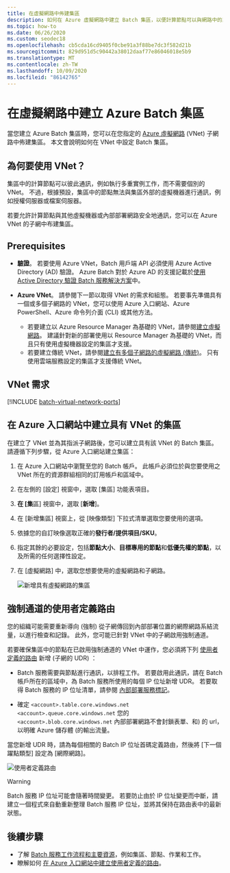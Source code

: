 ```yaml
---
title: 在虛擬網路中佈建集區
description: 如何在 Azure 虛擬網路中建立 Batch 集區，以便計算節點可以與網路中的其他 VM (例如，檔案伺服器) 安全地通訊。
ms.topic: how-to
ms.date: 06/26/2020
ms.custom: seodec18
ms.openlocfilehash: cb5cda16cd9405f0cbe91a3f88be7dc3f582d21b
ms.sourcegitcommit: 829d951d5c90442a38012daaf77e86046018e5b9
ms.translationtype: MT
ms.contentlocale: zh-TW
ms.lasthandoff: 10/09/2020
ms.locfileid: "86142765"
---
```

# <a name="create-an-azure-batch-pool-in-a-virtual-network"></a>在虛擬網路中建立 Azure Batch 集區

當您建立 Azure Batch 集區時，您可以在您指定的 [Azure 虛擬網路](../virtual-network/virtual-networks-overview.md) (VNet) 子網路中佈建集區。 本文會說明如何在 VNet 中設定 Batch 集區。

## <a name="why-use-a-vnet"></a>為何要使用 VNet？

集區中的計算節點可以彼此通訊，例如執行多重實例工作，而不需要個別的 VNet。 不過，根據預設，集區中的節點無法與集區外部的虛擬機器進行通訊，例如授權伺服器或檔案伺服器。

若要允許計算節點與其他虛擬機器或內部部署網路安全地通訊，您可以在 Azure VNet 的子網中布建集區。

## <a name="prerequisites"></a>Prerequisites

- **驗證**。 若要使用 Azure VNet，Batch 用戶端 API 必須使用 Azure Active Directory (AD) 驗證。 Azure Batch 對於 Azure AD 的支援記載於[使用 Active Directory 驗證 Batch 服務解決方案](batch-aad-auth.md)中。

- **Azure VNet**。 請參閱下一節以取得 VNet 的需求和組態。 若要事先準備具有一個或多個子網路的 VNet，您可以使用 Azure 入口網站、Azure PowerShell、Azure 命令列介面 (CLI) 或其他方法。
  - 若要建立以 Azure Resource Manager 為基礎的 VNet，請參閱[建立虛擬網路](../virtual-network/manage-virtual-network.md#create-a-virtual-network)。 建議針對新的部署使用以 Resource Manager 為基礎的 VNet，而且只有使用虛擬機器設定的集區才支援。
  - 若要建立傳統 VNet，請參閱[建立有多個子網路的虛擬網路 (傳統)](/previous-versions/azure/virtual-network/create-virtual-network-classic)。 只有使用雲端服務設定的集區才支援傳統 VNet。

## <a name="vnet-requirements"></a>VNet 需求

[!INCLUDE [batch-virtual-network-ports](../../includes/batch-virtual-network-ports.md)]

## <a name="create-a-pool-with-a-vnet-in-the-azure-portal"></a>在 Azure 入口網站中建立具有 VNet 的集區

在建立了 VNet 並為其指派子網路後，您可以建立具有該 VNet 的 Batch 集區。 請遵循下列步驟，從 Azure 入口網站建立集區： 

1. 在 Azure 入口網站中瀏覽至您的 Batch 帳戶。 此帳戶必須位於與您要使用之 VNet 所在的資源群組相同的訂用帳戶和區域中。
2. 在左側的 [設定] 視窗中，選取 [集區] 功能表項目。
3. **在 [集**區] 視窗中，選取 [**新增**]。
4. 在 [新增集區] 視窗上，從 [映像類型] 下拉式清單選取您要使用的選項。
5. 依據您的自訂映像選取正確的**發行者/提供項目/SKU**。
6. 指定其餘的必要設定，包括**節點大小**、**目標專用的節點**和**低優先權的節點**，以及所需的任何選擇性設定。
7. 在 [虛擬網路] 中，選取您想要使用的虛擬網路和子網路。

   ![新增具有虛擬網路的集區](./media/batch-virtual-network/add-vnet-pool.png)

## <a name="user-defined-routes-for-forced-tunneling"></a>強制通道的使用者定義路由

您的組織可能需要重新導向 (強制) 從子網傳回到內部部署位置的網際網路系結流量，以進行檢查和記錄。 此外，您可能已針對 VNet 中的子網啟用強制通道。

若要確保集區中的節點在已啟用強制通道的 VNet 中運作，您必須將下列 [使用者定義的路由](../virtual-network/virtual-networks-udr-overview.md) 新增 (子網的 UDR) ：

- Batch 服務需要與節點進行通訊，以排程工作。 若要啟用此通訊，請在 Batch 帳戶所在的區域中，為 Batch 服務所使用的每個 IP 位址新增 UDR。 若要取得 Batch 服務的 IP 位址清單，請參閱 [內部部署服務標記](../virtual-network/service-tags-overview.md)。

- 確定 `<account>.table.core.windows.net` `<account>.queue.core.windows.net` 您的 `<account>.blob.core.windows.net` 內部部署網路不會封鎖表單、和) 的 url，以明確 Azure 儲存體 (的輸出流量。

當您新增 UDR 時，請為每個相關的 Batch IP 位址首碼定義路由，然後將 [下一個躍點類型] 設定為 [網際網路]。

![使用者定義路由](./media/batch-virtual-network/user-defined-route.png)

> [!WARNING]
> Batch 服務 IP 位址可能會隨著時間變更。 若要防止由於 IP 位址變更而中斷，請建立一個程式來自動重新整理 Batch 服務 IP 位址，並將其保持在路由表中的最新狀態。

## <a name="next-steps"></a>後續步驟

- 了解 [Batch 服務工作流程和主要資源](batch-service-workflow-features.md)，例如集區、節點、作業和工作。
- 瞭解如何 [在 Azure 入口網站中建立使用者定義的路由](../virtual-network/tutorial-create-route-table-portal.md)。
